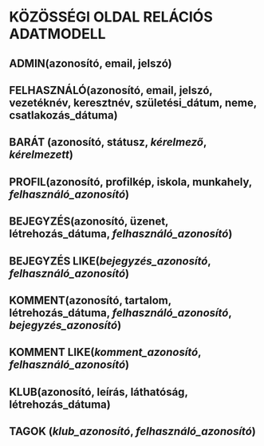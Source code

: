 # KÖZÖSSÉGI OLDAL RELÁCIÓS ADATMODELL

## ADMIN(**azonosító**, email, jelszó)
## FELHASZNÁLÓ(**azonosító**, email, jelszó, vezetéknév, keresztnév, születési_dátum, neme, csatlakozás_dátuma)
## BARÁT (**azonosító**, státusz, *kérelmező*, *kérelmezett*)
## PROFIL(**azonosító**, profilkép, iskola, munkahely, *felhasználó_azonosító*)
## BEJEGYZÉS(**azonosító**, üzenet, létrehozás_dátuma, *felhasználó_azonosító*)
## BEJEGYZÉS LIKE(***bejegyzés_azonosító***, ***felhasználó_azonosító***)
## KOMMENT(**azonosító**, tartalom, létrehozás_dátuma, *felhasználó_azonosító*, *bejegyzés_azonosító*)
## KOMMENT LIKE(***komment_azonosító***, ***felhasználó_azonosító***)
## KLUB(**azonosító**, leírás, láthatóság, létrehozás_dátuma)
## TAGOK (***klub_azonosító***, ***felhasználó_azonosító***)